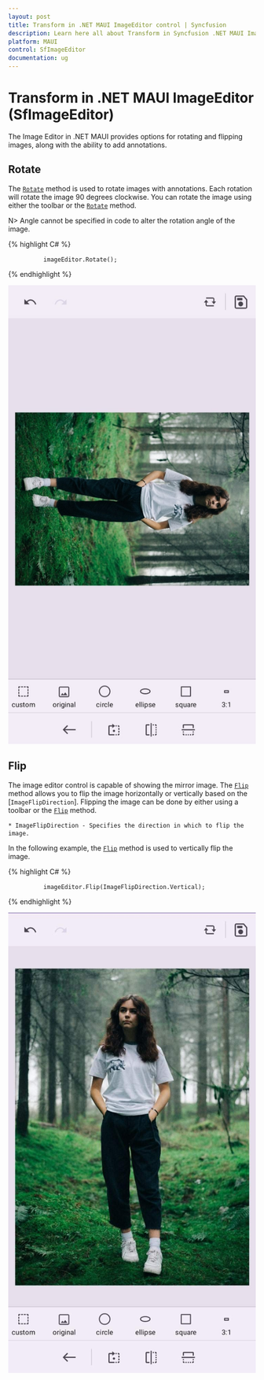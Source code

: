 ```yaml
---
layout: post
title: Transform in .NET MAUI ImageEditor control | Syncfusion
description: Learn here all about Transform in Syncfusion .NET MAUI ImageEditor (SfImageEditor) control and more.
platform: MAUI
control: SfImageEditor
documentation: ug
---
```


# Transform in .NET MAUI ImageEditor (SfImageEditor)

The Image Editor in .NET MAUI provides options for rotating and flipping images, along with the ability to add annotations.

## Rotate

The [`Rotate`]() method is used to rotate images with annotations. Each rotation will rotate the image 90 degrees clockwise. You can rotate the image using either the toolbar or the  [`Rotate`]() method.

N> Angle cannot be specified in code to alter the rotation angle of the image.

{% highlight C# %}

              imageEditor.Rotate();

{% endhighlight %}

![ImageEditor Sample](images/image-editor-rotate.jpg)

## Flip

The image editor control is capable of showing the mirror image. The [`Flip`]() method allows you to flip the image horizontally or vertically based on the [`ImageFlipDirection`]. Flipping the image can be done by either using a toolbar or the [`Flip`]() method.

    * ImageFlipDirection - Specifies the direction in which to flip the image.

In the following example, the [`Flip`]() method is used to vertically flip the image.

{% highlight C# %}

              imageEditor.Flip(ImageFlipDirection.Vertical);

{% endhighlight %}

![ImageEditor Sample](images/image-editor-flip.jpg)